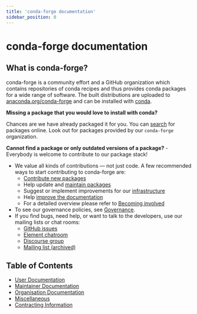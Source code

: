 ```yaml
---
title: 'conda-forge documentation'
sidebar_position: 0
---
```


<a id="conda-forge-documentation"></a>

# conda-forge documentation

<a id="what-is-conda-forge"></a>

## What is conda-forge?

conda-forge is a community effort and a GitHub organization which contains repositories of conda recipes and thus provides conda packages for a wide range of software.
The built distributions are uploaded to [anaconda.org/conda-forge](https://anaconda.org/conda-forge) and can be installed with [conda](https://conda.pydata.org/docs/intro.html).

**Missing a package that you would love to install with conda?**

Chances are we have already packaged it for you. You can [search](https://anaconda.org/) for packages online. Look out for packages provided by our `conda-forge` organization.

**Cannot find a package or only outdated versions of a package?** - Everybody is welcome to contribute to our package stack!

- We value all kinds of contributions — not just code. A few recommended ways to start contributing to conda-forge are:
  - [Contribute new packages](maintainer/adding_pkgs.md)
  - Help update and [maintain packages](maintainer/updating_pkgs.md)
  - Suggest or implement improvements for our [infrastructure](maintainer/infrastructure.md)
  - Help [improve the documentation](user/contributing.md#improve-docs)
  - For a detailed overview please refer to [Becoming involved](user/contributing.md)
- To see our governance policies, see [Governance](orga/governance.md).
- If you find bugs, need help, or want to talk to the developers, use our mailing lists or chat rooms:
  - [GitHub issues](https://github.com/conda-forge/conda-forge.github.io/issues)
  - [Element chatroom](https://app.element.io/#/room/#conda-forge:matrix.org)
  - [Discourse group](https://conda.discourse.group)
  - [Mailing list (archived)](https://groups.google.com/forum/#!forum/conda-forge)

<a id="table-of-contents"></a>

## Table of Contents

* [User Documentation](user/index.mdx)
* [Maintainer Documentation](maintainer/index.mdx)
* [Organisation Documentation](orga/index.mdx)
* [Miscellaneous](misc/index.md)
* [Contracting Information](contracting/index.md)
